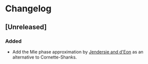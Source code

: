 # Changelog

## [Unreleased]

### Added

 - Add the Mie phase approximation by [Jendersie and d'Eon](https://research.nvidia.com/labs/rtr/approximate-mie/) as an alternative to Cornette-Shanks.

